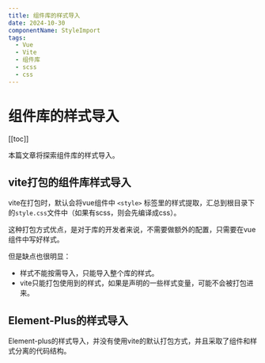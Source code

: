 ```yaml
---
title: 组件库的样式导入
date: 2024-10-30
componentName: StyleImport
tags:
  - Vue
  - Vite
  - 组件库
  - scss
  - css
---
```


# 组件库的样式导入

[[toc]]

本篇文章将探索组件库的样式导入。

## vite打包的组件库样式导入

vite在打包时，默认会将vue组件中 `<style>` 标签里的样式提取，汇总到根目录下的`style.css`文件中（如果有scss，则会先编译成css）。

这种打包方式优点，是对于库的开发者来说，不需要做额外的配置，只需要在vue组件中写好样式。

但是缺点也很明显：

- 样式不能按需导入，只能导入整个库的样式。
- vite只能打包使用到的样式，如果是声明的一些样式变量，可能不会被打包进来。

## Element-Plus的样式导入

Element-plus的样式导入，并没有使用vite的默认打包方式，并且采取了组件和样式分离的代码结构。